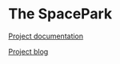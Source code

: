 # The SpacePark

[Project documentation](https://github.com/PGBSNH19/spacepark-grupp-5-spacepark/tree/master/Documentation)

[Project blog](https://github.com/PGBSNH19/spacepark-grupp-5-spacepark/tree/master/Documentation/Blog/Index.md)

